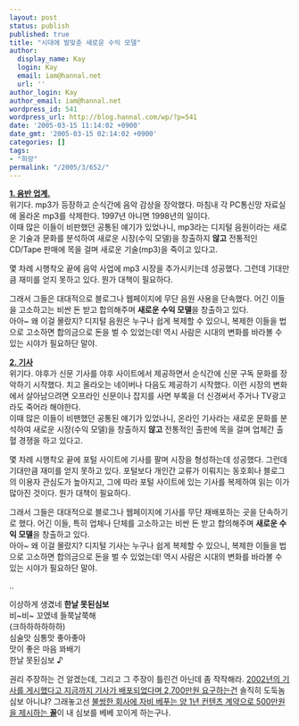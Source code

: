 ```yaml
---
layout: post
status: publish
published: true
title: "시대에 발맞춘 새로운 수익 모델"
author:
  display_name: Kay
  login: Kay
  email: iam@hannal.net
  url: ''
author_login: Kay
author_email: iam@hannal.net
wordpress_id: 541
wordpress_url: http://blog.hannal.com/wp/?p=541
date: '2005-03-15 11:14:02 +0900'
date_gmt: '2005-03-15 02:14:02 +0900'
categories: []
tags:
- "희망"
permalink: "/2005/3/652/"
---
```

<p><b><u>1. 음반 업계.</u></b><br />
위기다. mp3가 등장하고 순식간에 음악 감상을 장악했다. 마침내 각 PC통신망 자료실에 올라온 mp3를 삭제한다. 1997년 아니면 1998년의 일이다.<br />
이때 많은 이들이 비판했던 공통된 얘기가 있었나니, mp3라는 디지털 음원이라는 새로운 기술과 문화를 분석하여 새로운 시장(수익 모델)을 창출하지 <b>않고</b> 전통적인 CD/Tape 판매에 목을 걸며 새로운 기술(mp3)을 죽이고 있다고.</p>
<p>몇 차례 시행착오 끝에 음악 사업에 mp3 시장을 추가시키는데 성공했다. 그런데 기대만큼 재미를 얻지 못하고 있다. 뭔가 대책이 필요하다.</p>
<p>그래서 그들은 대대적으로 블로그나 웹페이지에 무단 음원 사용을 단속했다. 어긴 이들을 고소하고는 비싼 돈 받고 합의해주며 <b>새로운 수익 모델</b>을 창출하고 있다.<br />
아아~ 왜 이걸 몰랐지? 디지털 음원은 누구나 쉽게 복제할 수 있으니, 복제한 이들을 법으로 고소하면 합의금으로 돈을 벌 수 있었는데! 역시 사람은 시대의 변화를 바라볼 수 있는 시야가 필요하단 말야.</p>
<p><b><u>2. 기사</u></b><br />
위기다. 야후가 신문 기사를 야후 사이트에서 제공하면서 순식간에 신문 구독 문화를 장악하기 시작했다. 치고 올라오는 네이버나 다음도 제공하기 시작했다. 이런 시장의 변화에서 살아남으려면 오프라인 신문이나 잡지를 사면 부록을 더 신경써서 주거나 TV광고라도 죽어라 해야한다.<br />
이때 많은 이들이 비팬했던 공통된 얘기가 있었나니, 온라인 기사라는 새로운 문화를 분석하여 새로운 시장(수익 모델)을 창출하지 <b>않고</b> 전통적인 출판에 목을 걸며 업체간 출혈 경쟁을 하고 있다고.</p>
<p>몇 차례 시행착오 끝에 포털 사이트에 기사를 팔며 시장을 형성하는데 성공했다. 그런데 기대만큼 재미를 얻지 못하고 있다. 포털보다 개인간 교류가 이뤄지는 동호회나 블로그의 이용자 관심도가 높아지고, 그에 따라 포털 사이트에 있는 기사를 복제하여 읽는 이가 많아진 것이다. 뭔가 대책이 필요하다.</p>
<p>그래서 그들은 대대적으로 블로그나 웹페이지에 기사를 무단 재배포하는 곳을 단속하기로 했다. 어긴 이들, 특히 업체나 단체를 고소하고는 비싼 돈 받고 합의해주며 <b>새로운 수익 모델</b>을 창출하고 있다.<br />
아아~ 왜 이걸 몰랐지? 디지털 기사는 누구나 쉽게 복제할 수 있으니, 복제한 이들을 법으로 고소하면 합의금으로 돈을 벌 수 있었는데! 역시 사람은 시대의 변화를 바라볼 수 있는 시야가 필요하단 말야.</p>
<p>..</p>
<p>이상하게 생겼네 <b>한날 못된심보</b><br />
비~비~ 꼬였네 들쭉날쭉해<br />
(크하하하하하하)<br />
심술맛 심통맛 좋아좋아<br />
맛이 좋은 마음 꽈배기<br />
한날 못된심보 ♪</p>
<p>권리 주장하는 건 알겠는데, 그리고 그 주장이 틀린건 아닌데 좀 작작해라. <a href="http://club.shinbiro.com/clb/bbs/sbrClbBbs_View.jsp?bbsid=50359&pg=3&artno=100104">2002년의 기사를 게시했다고 지금까지 기사가 배포되었다며 2,700만원 요구하는건</a> 솔직히 도둑놈 심보 아니냐? 그래놓고선 <a href="http://club.shinbiro.com/clb/bbs/sbrClbBbs_View.jsp?bbsid=50359&pg=1&artno=100425">불쌍한 회사에 자비 베푸는 양 1년 컨텐츠 계약으로 500만원을 제시하는 <b>꼴</b></a>이 내 심보를 베베 꼬이게 하는구나.</p>
